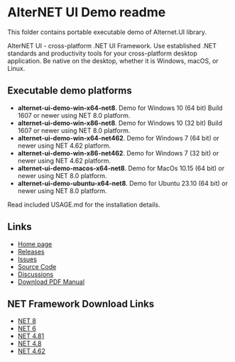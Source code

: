 # AlterNET UI Demo readme

This folder contains portable executable demo of Alternet.UI library.

AlterNET UI - cross-platform .NET UI Framework. Use established .NET standards and productivity tools 
for your cross-platform desktop application. Be native on the desktop, whether it is Windows, macOS, or Linux.

## Executable demo platforms

- <b>alternet-ui-demo-win-x64-net8</b>. Demo for Windows 10 (64 bit) Build 1607 or newer using NET 8.0 platform.
- <b>alternet-ui-demo-win-x86-net8</b>. Demo for Windows 10 (32 bit) Build 1607 or newer using NET 8.0 platform.
- <b>alternet-ui-demo-win-x64-net462</b>. Demo for Windows 7 (64 bit) or newer using NET 4.62 platform.
- <b>alternet-ui-demo-win-x86-net462</b>. Demo for Windows 7 (32 bit) or newer using NET 4.62 platform.
- <b>alternet-ui-demo-macos-x64-net8</b>. Demo for MacOs 10.15 (64 bit) or newer using NET 8.0 platform.
- <b>alternet-ui-demo-ubuntu-x64-net8</b>. Demo for Ubuntu 23.10 (64 bit) or newer using NET 8.0 platform.

Read included USAGE.md for the installation details.

## Links

- [Home page](https://www.alternet-ui.com/)
- [Releases](https://github.com/alternetsoft/AlternetUI/releases)
- [Issues](https://github.com/alternetsoft/AlternetUI/issues)
- [Source Code](https://github.com/alternetsoft/AlternetUI)
- [Discussions](https://github.com/alternetsoft/AlternetUI/discussions)
- [Download PDF Manual](https://docs.alternet-ui.com/pdf/alternet-ui-manual.pdf)

## NET Framework Download Links

- [NET 8](https://dotnet.microsoft.com/en-us/download/dotnet/8.0)
- [NET 6](https://dotnet.microsoft.com/en-us/download/dotnet/6.0)
- [NET 4.81](https://dotnet.microsoft.com/en-us/download/dotnet-framework/net481)
- [NET 4.8](https://dotnet.microsoft.com/en-us/download/dotnet-framework/net48)
- [NET 4.62](https://dotnet.microsoft.com/en-us/download/dotnet-framework/net462)